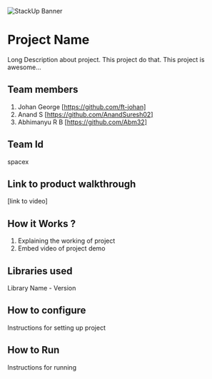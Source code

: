 ![StackUp Banner]([https://tinkerhub.frappe.cloud/files/stackup%20banner.jpeg])
# Project Name
Long Description about project. This project do that. This project is awesome...
## Team members
1. Johan George [https://github.com/ft-johan]
2. Anand S [https://github.com/AnandSuresh02]
3. Abhimanyu R B [https://github.com/Abm32]
## Team Id
spacex
## Link to product walkthrough
[link to video]
## How it Works ?
1. Explaining the working of project
2. Embed video of project demo
## Libraries used
Library Name - Version
## How to configure
Instructions for setting up project
## How to Run
Instructions for running
